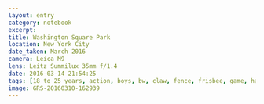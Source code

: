 ```yaml
--- 
layout: entry
category: notebook
excerpt:
title: Washington Square Park
location: New York City
date_taken: March 2016
camera: Leica M9
lens: Leitz Summilux 35mm f/1.4
date: 2016-03-14 21:54:25
tags: [18 to 25 years, action, boys, bw, claw, fence, frisbee, game, hand, park, paw, running, squirrel, tree]
image: GRS-20160310-162939
---
```

